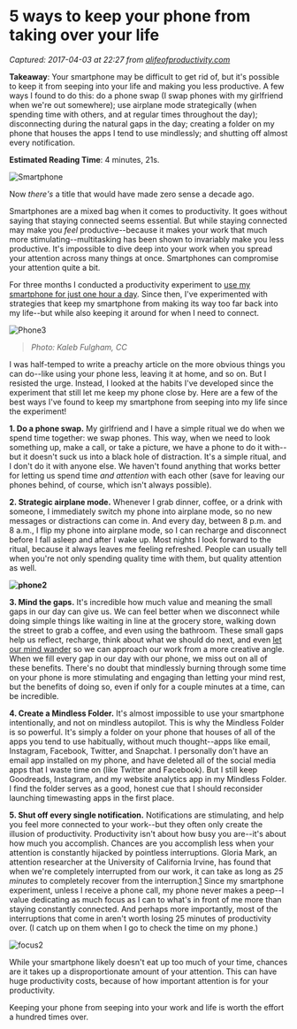 # 5 ways to keep your phone from taking over your life

_Captured: 2017-04-03 at 22:27 from [alifeofproductivity.com](http://alifeofproductivity.com/5-ways-to-keep-your-phone-from-taking-over-your-life/?utm_content=bufferf7dfe&utm_medium=social&utm_source=twitter.com&utm_campaign=buffer)_

**Takeaway**: Your smartphone may be difficult to get rid of, but it's possible to keep it from seeping into your life and making you less productive. A few ways I found to do this: do a phone swap (I swap phones with my girlfriend when we're out somewhere); use airplane mode strategically (when spending time with others, and at regular times throughout the day); disconnecting during the natural gaps in the day; creating a folder on my phone that houses the apps I tend to use mindlessly; and shutting off almost every notification.

**Estimated Reading Time**: 4 minutes, 21s.

![Smartphone](http://alifeofproductivity.com/wp-content/uploads/2016/02/Smartphone.jpg)

Now _there's_ a title that would have made zero sense a decade ago.

Smartphones are a mixed bag when it comes to productivity. It goes without saying that staying connected seems essential. But while staying connected may make you _feel_ productive--because it makes your work that much more stimulating--multitasking has been shown to invariably make you less productive. It's impossible to dive deep into your work when you spread your attention across many things at once. Smartphones can compromise your attention quite a bit.

For three months I conducted a productivity experiment to [use my smartphone for just one hour a day](http://alifeofproductivity.com/10-things-learned-smartphone-60-minutes-a-day/). Since then, I've experimented with strategies that keep my smartphone from making its way too far back into my life--but while also keeping it around for when I need to connect.

![Phone3](http://alifeofproductivity.com/wp-content/uploads/2016/02/Phone3.jpg)

> _Photo: Kaleb Fulgham, CC_

I was half-temped to write a preachy article on the more obvious things you can do--like using your phone less, leaving it at home, and so on. But I resisted the urge. Instead, I looked at the habits I've developed since the experiment that still let me keep my phone close by. Here are a few of the best ways I've found to keep my smartphone from seeping into my life since the experiment!

**1\. Do a phone swap.** My girlfriend and I have a simple ritual we do when we spend time together: we swap phones. This way, when we need to look something up, make a call, or take a picture, we have a phone to do it with--but it doesn't suck us into a black hole of distraction. It's a simple ritual, and I don't do it with anyone else. We haven't found anything that works better for letting us spend time _and attention_ with each other (save for leaving our phones behind, of course, which isn't always possible).

**2\. Strategic airplane mode.** Whenever I grab dinner, coffee, or a drink with someone, I immediately switch my phone into airplane mode, so no new messages or distractions can come in. And every day, between 8 p.m. and 8 a.m., I flip my phone into airplane mode, so I can recharge and disconnect before I fall asleep and after I wake up. Most nights I look forward to the ritual, because it always leaves me feeling refreshed. People can usually tell when you're not only spending quality time with them, but quality attention as well.

**![phone2](http://alifeofproductivity.com/wp-content/uploads/2016/02/phone2.png)**

**3\. Mind the gaps.** It's incredible how much value and meaning the small gaps in our day can give us. We can feel better when we disconnect while doing simple things like waiting in line at the grocery store, walking down the street to grab a coffee, and even using the bathroom. These small gaps help us reflect, recharge, think about what we should do next, and even [let our mind wander](https://www.linkedin.com/pulse/week-carve-out-time-daydream-chris-bailey) so we can approach our work from a more creative angle. When we fill every gap in our day with our phone, we miss out on all of these benefits. There's no doubt that mindlessly burning through some time on your phone is more stimulating and engaging than letting your mind rest, but the benefits of doing so, even if only for a couple minutes at a time, can be incredible.

**4\. Create a Mindless Folder.** It's almost impossible to use your smartphone intentionally, and not on mindless autopilot. This is why the Mindless Folder is so powerful. It's simply a folder on your phone that houses of all of the apps you tend to use habitually, without much thought--apps like email, Instagram, Facebook, Twitter, and Snapchat. I personally don't have an email app installed on my phone, and have deleted all of the social media apps that I waste time on (like Twitter and Facebook). But I still keep Goodreads, Instagram, and my website analytics app in my Mindless Folder. I find the folder serves as a good, honest cue that I should reconsider launching timewasting apps in the first place.

**5\. Shut off every single notification.** Notifications are stimulating, and help you feel more connected to your work--but they often only create the illusion of productivity. Productivity isn't about how busy you are--it's about how much you accomplish. Chances are you accomplish less when your attention is constantly hijacked by pointless interruptions. Gloria Mark, an attention researcher at the University of California Irvine, has found that when we're completely interrupted from our work, it can take as long as _25 minutes_ to completely recover from the interruption.[1](http://alifeofproductivity.com/5-ways-to-keep-your-phone-from-taking-over-your-life/?utm_content=bufferf7dfe&utm_medium=social&utm_source=twitter.com&utm_campaign=buffer) Since my smartphone experiment, unless I receive a phone call, my phone never makes a peep--I value dedicating as much focus as I can to what's in front of me more than staying constantly connected. And perhaps more importantly, most of the interruptions that come in aren't worth losing 25 minutes of productivity over. (I catch up on them when I go to check the time on my phone.)

![focus2](http://alifeofproductivity.com/wp-content/uploads/2016/02/focus2.jpg)

While your smartphone likely doesn't eat up too much of your time, chances are it takes up a disproportionate amount of your attention. This can have huge productivity costs, because of how important attention is for your productivity.

Keeping your phone from seeping into your work and life is worth the effort a hundred times over.

